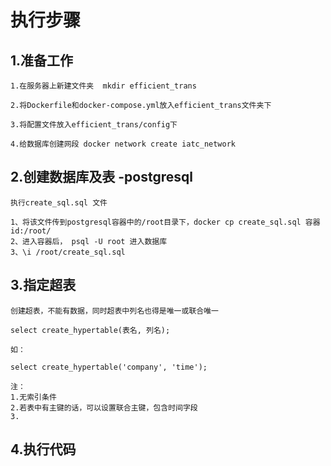 # 执行步骤

## 1.准备工作

```
1.在服务器上新建文件夹  mkdir efficient_trans

2.将Dockerfile和docker-compose.yml放入efficient_trans文件夹下

3.将配置文件放入efficient_trans/config下

4.给数据库创建网段 docker network create iatc_network
```

## 2.创建数据库及表 -postgresql

```
执行create_sql.sql 文件

1、将该文件传到postgresql容器中的/root目录下，docker cp create_sql.sql 容器id:/root/
2、进入容器后， psql -U root 进入数据库
3、\i /root/create_sql.sql
```

## 3.指定超表

```
创建超表，不能有数据，同时超表中列名也得是唯一或联合唯一

select create_hypertable(表名, 列名);

如：

select create_hypertable('company', 'time');

注：
1.无索引条件
2.若表中有主键的话，可以设置联合主键，包含时间字段
3.
```

## 4.执行代码
